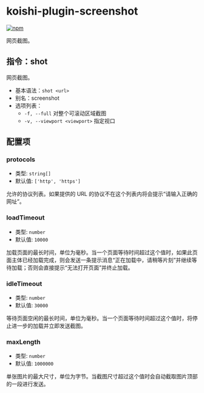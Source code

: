 # koishi-plugin-screenshot

[![npm](https://img.shields.io/npm/v/koishi-plugin-screenshot?style=flat-square)](https://www.npmjs.com/package/koishi-plugin-screenshot)

网页截图。

## 指令：shot

网页截图。

- 基本语法：`shot <url>`
- 别名：screenshot
- 选项列表：
  - `-f, --full` 对整个可滚动区域截图
  - `-v, --viewport <viewport>` 指定视口

## 配置项

### protocols

- 类型: `string[]`
- 默认值: `['http', 'https']`

允许的协议列表。如果提供的 URL 的协议不在这个列表内将会提示“请输入正确的网址”。

### loadTimeout

- 类型: `number`
- 默认值: `10000`

加载页面的最长时间，单位为毫秒。当一个页面等待时间超过这个值时，如果此页面主体已经加载完成，则会发送一条提示消息“正在加载中，请稍等片刻”并继续等待加载；否则会直接提示“无法打开页面”并终止加载。

### idleTimeout

- 类型: `number`
- 默认值: `30000`

等待页面空闲的最长时间，单位为毫秒。当一个页面等待时间超过这个值时，将停止进一步的加载并立即发送截图。

### maxLength

- 类型: `number`
- 默认值: `1000000`

单张图片的最大尺寸，单位为字节。当截图尺寸超过这个值时会自动截取图片顶部的一段进行发送。

